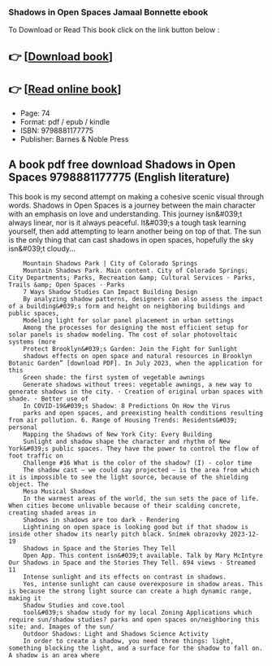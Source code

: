 ### Shadows in Open Spaces Jamaal Bonnette ebook

To Download or Read This book click on the link button below :

## 👉  [**[Download book](http://filesbooks.info/download.php?group=book&from=github.com&id=720908&lnk=1081 "Download book")**]

## 👉  [**[Read online book](http://filesbooks.info/download.php?group=book&from=github.com&id=720908&lnk=1081 "Read online book")**]


* Page: 74
* Format: pdf / epub / kindle
* ISBN: 9798881177775
* Publisher: Barnes &amp; Noble Press



## A book pdf free download Shadows in Open Spaces  9798881177775 (English literature)



This book is my second attempt on making a cohesive scenic visual through words. Shadows in Open Spaces is a journey between the main character with an emphasis on love and understanding. This journey isn&amp;#039;t always linear, nor is it always peaceful. It&amp;#039;s a tough task learning yourself, then add attempting to learn another being on top of that. The sun is the only thing that can cast shadows in open spaces, hopefully the sky isn&amp;#039;t cloudy...


        Mountain Shadows Park | City of Colorado Springs
        Mountain Shadows Park. Main content. City of Colorado Springs; City Departments; Parks, Recreation &amp; Cultural Services · Parks, Trails &amp; Open Spaces · Parks 
        7 Ways Shadow Studies Can Impact Building Design
        By analyzing shadow patterns, designers can also assess the impact of a building&#039;s form and height on neighboring buildings and public spaces, 
        Modeling light for solar panel placement in urban settings
        Among the processes for designing the most efficient setup for solar panels is shadow modeling. The cost of solar photovoltaic systems (more 
        Protect Brooklyn&#039;s Garden: Join the Fight for Sunlight
        shadows effects on open space and natural resources in Brooklyn Botanic Garden” [download PDF]. In July 2023, when the application for this 
        Green shade: the first system of vegetable awnings
        Generate shadows without trees: vegetable awnings, a new way to generate shadows in the city. · Creation of original urban spaces with shade. · Better use of 
        In COVID-19&#039;s Shadow: 8 Predictions On How the Virus
        parks and open spaces, and preexisting health conditions resulting from air pollution. 6. Range of Housing Trends: Residents&#039; personal 
        Mapping the Shadows of New York City: Every Building
        Sunlight and shadow shape the character and rhythm of New York&#039;s public spaces. They have the power to control the flow of foot traffic on 
        Challenge #16 What is the color of the shadow? (I) - color time
        The shadow cast – we could say projected – is the area from which it is impossible to see the light source, because of the shielding object. The 
        Mesa Musical Shadows
        In the warmest areas of the world, the sun sets the pace of life. When cities become unlivable because of their scalding concrete, creating shaded areas in 
        Shadows in shadows are too dark - Rendering
        Lightining on open space is looking good but if that shadow is inside other shadow its nearly pitch black. Snímek obrazovky 2023-12-19 
        Shadows in Space and the Stories They Tell
        Open App. This content isn&#039;t available. Talk by Mary McIntyre Our Shadows in Space and the Stories They Tell. 694 views · Streamed 11 
        Intense sunlight and its effects on contrast in shadows.
        Yes, intense sunlight can cause overexposure in shadow areas. This is because the strong light source can create a high dynamic range, making it 
        Shadow Studies and cove.tool
        tool&#039;s shadow study for my local Zoning Applications which require sun/shadow studies? parks and open spaces on/neighboring this site; and. Images of the sun/ 
        Outdoor Shadows: Light and Shadows Science Activity
        In order to create a shadow, you need three things: light, something blocking the light, and a surface for the shadow to fall on. A shadow is an area where 
    





